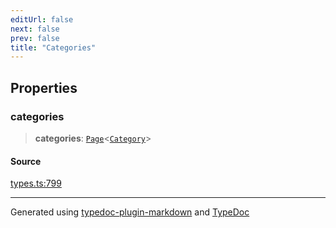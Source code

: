 ```yaml
---
editUrl: false
next: false
prev: false
title: "Categories"
---
```


## Properties

### categories

> **categories**: [`Page`](/api/interfaces/page/)\<[`Category`](/api/interfaces/category/)\>

#### Source

[types.ts:799](https://github.com/fostertheweb/spotify-web-sdk/blob/eb6b780/src/types.ts#L799)

***

Generated using [typedoc-plugin-markdown](https://www.npmjs.com/package/typedoc-plugin-markdown) and [TypeDoc](https://typedoc.org/)
